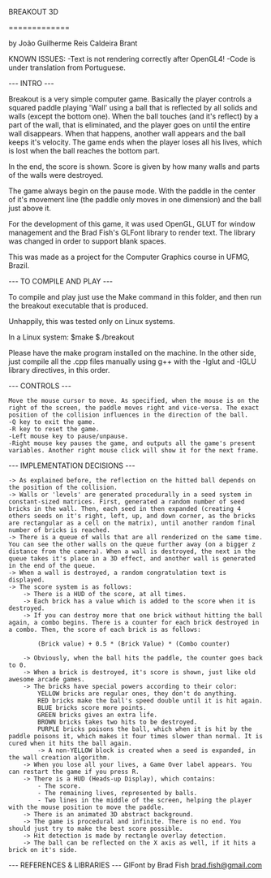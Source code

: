 

BREAKOUT 3D

=============

by João Guilherme Reis Caldeira Brant

KNOWN ISSUES:
    -Text is not rendering correctly after OpenGL4!
    -Code is under translation from Portuguese.

--- INTRO ---

Breakout is a very simple computer game. Basically the player controls a squared paddle playing 'Wall' using a ball that is reflected by all solids and walls (except the bottom one). When the ball touches (and it's reflect) by a part of the wall, that is eliminated, and the player goes on until the entire wall disappears. When that happens, another wall appears and the ball keeps it's velocity. The game ends when the player loses all his lives, which is lost when the ball reaches the bottom part.

In the end, the score is shown. Score is given by how many walls and parts of the walls were destroyed.

The game always begin on the pause mode. With the paddle in the center of it's movement line (the paddle only moves in one dimension) and the ball just above it.

For the development of this game, it was used OpenGL, GLUT for window management and the Brad Fish's GLFont library to render text. The library was changed in order to support blank spaces.

This was made as a project for the Computer Graphics course in UFMG, Brazil.

--- TO COMPILE AND PLAY ---

To compile and play just use the Make command in this folder, and then run the breakout executable that is produced.

Unhappily, this was tested only on Linux systems. 

In a Linux system:
	$make
	$./breakout

Please have the make program installed on the machine. In the other side, just compile all the .cpp files manually using g++ with the -lglut and -lGLU library directives, in this order.

--- CONTROLS ---

	Move the mouse cursor to move. As specified, when the mouse is on the right of the screen, the paddle moves right and vice-versa. The exact position of the collision influences in the direction of the ball.
	-Q key to exit the game.
	-R key to reset the game.
	-Left mouse key to pause/unpause.
	-Right mouse key pauses the game, and outputs all the game's present variables. Another right mouse click will show it for the next frame.

--- IMPLEMENTATION DECISIONS ---

	-> As explained before, the reflection on the hitted ball depends on the position of the collision.
	-> Walls or 'levels' are generated procedurally in a seed system in constant-sized matrices. First, generated a random number of seed bricks in the wall. Then, each seed in then expanded (creating 4 others seeds on it's right, left, up, and down corner, as the bricks are rectangular as a cell on the matrix), until another random final number of bricks is reached.
	-> There is a queue of walls that are all renderized on the same time. You can see the other walls on the queue further away (on a bigger z distance from the camera). When a wall is destroyed, the next in the queue takes it's place in a 3D effect, and another wall is generated in the end of the queue.
	-> When a wall is destroyed, a random congratulation text is displayed.
	-> The score system is as follows:
		-> There is a HUD of the score, at all times.
		-> Each brick has a value which is added to the score when it is destroyed.
		-> If you can destroy more that one brick without hitting the ball again, a combo begins. There is a counter for each brick destroyed in a combo. Then, the score of each brick is as follows:
			
			(Brick value) + 0.5 * (Brick Value) * (Combo counter)
			
		-> Obviously, when the ball hits the paddle, the counter goes back to 0.
		-> When a brick is destroyed, it's score is shown, just like old awesome arcade games.
		-> The bricks have special powers according to their color:
			YELLOW bricks are regular ones, they don't do anything.
			RED bricks make the ball's speed double until it is hit again.
			BLUE bricks score more points.
			GREEN bricks gives an extra life.
			BROWN bricks takes two hits to be destroyed.
			PURPLE bricks poisons the ball, which when it is hit by the paddle poisons it, which makes it four times slower than normal. It is cured when it hits the ball again.
			-> A non-YELLOW block is created when a seed is expanded, in the wall creation algorithm.
		-> When you lose all your lives, a Game Over label appears. You can restart the game if you press R.
		-> There is a HUD (Heads-up Display), which contains:
			- The score.
			- The remaining lives, represented by balls.
			- Two lines in the middle of the screen, helping the player with the mouse position to move the paddle.
		-> There is an animated 3D abstract background.
		-> The game is procedural and infinite. There is no end. You should just try to make the best score possible.
		-> Hit detection is made by rectangle overlay detection.
		-> The ball can be reflected on the X axis as well, if it hits a brick on it's side.

--- REFERENCES & LIBRARIES ---
GlFont by Brad Fish
brad.fish@gmail.com
